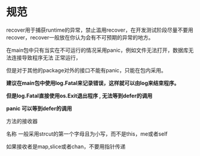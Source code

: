 # 规范

recover用于捕获runtime的异常，禁止滥用recover，在开发测试阶段尽量不要用recover，recover一般放在你认为会有不可预期的异常的地方。



在main包中只有当实在不可运行的情况采用panic，例如文件无法打开，数据库无法连接导致程序无法 正常运行，

但是对于其他的package对外的接口不能有panic，只能在包内采用。 



**建议在main包中使用log.Fatal来记录错误，这样就可以由log来结束程序。**

**但是log.Fatal直接使用os.Exit退出程序 , 无法等到defer的调用**

**panic 可以等到defer的调用**



方法的接收器

名称 一般采用strcut的第一个字母且为小写，而不是this，me或者self

如果接收者是map,slice或者chan，不要用指针传递
